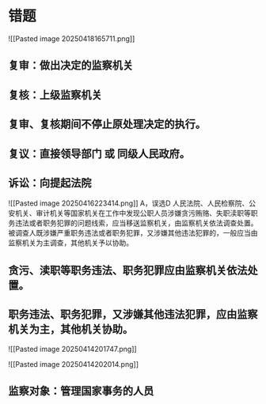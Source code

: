 # 错题

![[Pasted image 20250418165711.png]]

## 复审：做出决定的监察机关
## 复核：上级监察机关
## 复审、复核期间不停止原处理决定的执行。

## 复议：直接领导部门 或 同级人民政府。
## 诉讼：向提起法院

![[Pasted image 20250416223414.png]]
A，误选D
人民法院、人民检察院、公安机关、审计机关等国家机关在工作中发现公职人员涉嫌贪污贿赂、失职渎职等职务违法或者职务犯罪的问题线索，应当移送监察机关，由监察机关依法调查处置。被调查人既涉嫌严重职务违法或者职务犯罪，又涉嫌其他违法犯罪的，一般应当由监察机关为主调查，其他机关予以协助。
## 贪污、渎职等职务违法、职务犯罪应由监察机关依法处置。
## 职务违法、职务犯罪，又涉嫌其他违法犯罪，应由监察机关为主，其他机关协助。

![[Pasted image 20250414201747.png]]

![[Pasted image 20250414202014.png]]
## 监察对象：管理国家事务的人员